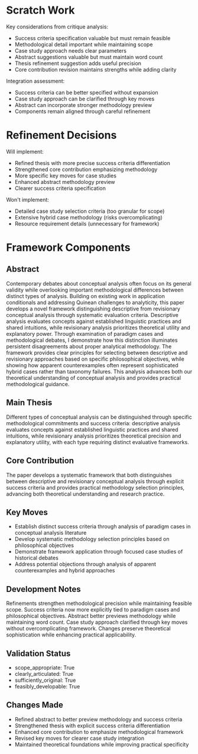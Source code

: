 # Scratch Work
Key considerations from critique analysis:
- Success criteria specification valuable but must remain feasible
- Methodological detail important while maintaining scope
- Case study approach needs clear parameters
- Abstract suggestions valuable but must maintain word count
- Thesis refinement suggestion adds useful precision
- Core contribution revision maintains strengths while adding clarity

Integration assessment:
- Success criteria can be better specified without expansion
- Case study approach can be clarified through key moves
- Abstract can incorporate stronger methodology preview
- Components remain aligned through careful refinement

# Refinement Decisions
Will implement:
- Refined thesis with more precise success criteria differentiation
- Strengthened core contribution emphasizing methodology
- More specific key moves for case studies
- Enhanced abstract methodology preview
- Clearer success criteria specification

Won't implement:
- Detailed case study selection criteria (too granular for scope)
- Extensive hybrid case methodology (risks overcomplicating)
- Resource requirement details (unnecessary for framework)

# Framework Components

## Abstract
Contemporary debates about conceptual analysis often focus on its general validity while overlooking important methodological differences between distinct types of analysis. Building on existing work in application conditionals and addressing Quinean challenges to analyticity, this paper develops a novel framework distinguishing descriptive from revisionary conceptual analysis through systematic evaluation criteria. Descriptive analysis evaluates concepts against established linguistic practices and shared intuitions, while revisionary analysis prioritizes theoretical utility and explanatory power. Through examination of paradigm cases and methodological debates, I demonstrate how this distinction illuminates persistent disagreements about proper analytical methodology. The framework provides clear principles for selecting between descriptive and revisionary approaches based on specific philosophical objectives, while showing how apparent counterexamples often represent sophisticated hybrid cases rather than taxonomy failures. This analysis advances both our theoretical understanding of conceptual analysis and provides practical methodological guidance.

## Main Thesis
Different types of conceptual analysis can be distinguished through specific methodological commitments and success criteria: descriptive analysis evaluates concepts against established linguistic practices and shared intuitions, while revisionary analysis prioritizes theoretical precision and explanatory utility, with each type requiring distinct evaluative frameworks.

## Core Contribution
The paper develops a systematic framework that both distinguishes between descriptive and revisionary conceptual analysis through explicit success criteria and provides practical methodology selection principles, advancing both theoretical understanding and research practice.

## Key Moves
- Establish distinct success criteria through analysis of paradigm cases in conceptual analysis literature
- Develop systematic methodology selection principles based on philosophical objectives
- Demonstrate framework application through focused case studies of historical debates
- Address potential objections through analysis of apparent counterexamples and hybrid approaches

## Development Notes
Refinements strengthen methodological precision while maintaining feasible scope. Success criteria now more explicitly tied to paradigm cases and philosophical objectives. Abstract better previews methodology while maintaining word count. Case study approach clarified through key moves without overcomplicating framework. Changes preserve theoretical sophistication while enhancing practical applicability.

## Validation Status
- scope_appropriate: True
- clearly_articulated: True
- sufficiently_original: True
- feasibly_developable: True

## Changes Made
- Refined abstract to better preview methodology and success criteria
- Strengthened thesis with explicit success criteria differentiation
- Enhanced core contribution to emphasize methodological framework
- Revised key moves for clearer case study integration
- Maintained theoretical foundations while improving practical specificity